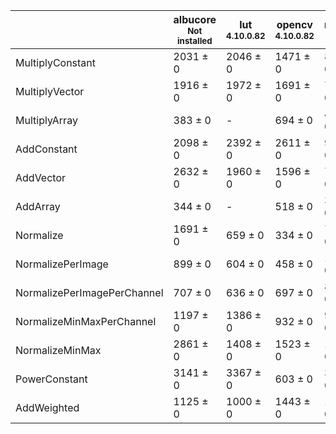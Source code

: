 |                           |albucore<br><small>Not installed</small>|lut<br><small>4.10.0.82</small>|opencv<br><small>4.10.0.82</small>|numpy<br><small>1.24.4</small>|torchvision<br><small>0.18.1+rocm6.0</small>|
|---------------------------|----------------------------------------|-------------------------------|----------------------------------|------------------------------|--------------------------------------------|
|MultiplyConstant           |2031 ± 0                                |2046 ± 0                       |1471 ± 0                          |802 ± 0                       |888 ± 0                                     |
|MultiplyVector             |1916 ± 0                                |1972 ± 0                       |1691 ± 0                          |780 ± 0                       |614 ± 0                                     |
|MultiplyArray              |383 ± 0                                 |-                              |694 ± 0                           |435 ± 0                       |321 ± 0                                     |
|AddConstant                |2098 ± 0                                |2392 ± 0                       |2611 ± 0                          |970 ± 0                       |1550 ± 0                                    |
|AddVector                  |2632 ± 0                                |1960 ± 0                       |1596 ± 0                          |716 ± 0                       |738 ± 0                                     |
|AddArray                   |344 ± 0                                 |-                              |518 ± 0                           |383 ± 0                       |332 ± 0                                     |
|Normalize                  |1691 ± 0                                |659 ± 0                        |334 ± 0                           |771 ± 0                       |855 ± 0                                     |
|NormalizePerImage          |899 ± 0                                 |604 ± 0                        |458 ± 0                           |117 ± 0                       |391 ± 0                                     |
|NormalizePerImagePerChannel|707 ± 0                                 |636 ± 0                        |697 ± 0                           |854 ± 0                       |514 ± 0                                     |
|NormalizeMinMaxPerChannel  |1197 ± 0                                |1386 ± 0                       |932 ± 0                           |984 ± 0                       |980 ± 0                                     |
|NormalizeMinMax            |2861 ± 0                                |1408 ± 0                       |1523 ± 0                          |131 ± 0                       |1261 ± 0                                    |
|PowerConstant              |3141 ± 0                                |3367 ± 0                       |603 ± 0                           |349 ± 0                       |520 ± 0                                     |
|AddWeighted                |1125 ± 0                                |1000 ± 0                       |1443 ± 0                          |121 ± 0                       |645 ± 0                                     |

